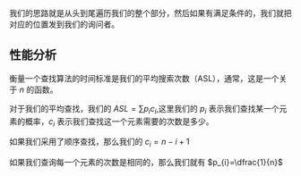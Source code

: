 我们的思路就是从头到尾遍历我们的整个部分，然后如果有满足条件的，我们就把对应的位置发到我们的询问者。

## 性能分析
衡量一个查找算法的时间标准是我们的平均搜索次数（ASL），通常，这是一个关于 $n$ 的函数。

对于我们的平均查找，我们的 $ASL=\sum p_{i}c_{i}$,这里我们的 $p_{i}$ 表示我们查找某一个元素的概率，$c_{i}$ 表示我们查找这一个元素需要的次数是多少。

如果我们采用了顺序查找，那么我们的 $c_{i}=n-i+1$

如果我们查询每一个元素的次数是相同的，那么我们就有 $p_{i}=\dfrac{1}{n}$


